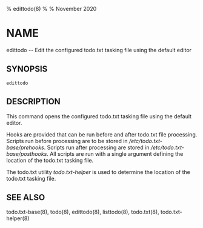 % edittodo(8)
%
% November 2020

# NAME

edittodo -- Edit the configured todo.txt tasking file using the default editor

## SYNOPSIS

`edittodo`

## DESCRIPTION

This command opens the configured todo.txt tasking file using the default
editor.

Hooks are provided that can be run before and after todo.txt file processing.
Scripts run before processing are to be stored in
_/etc/todo.txt-base/prehooks_. Scripts run after processing are stored in
_/etc/todo.txt-base/posthooks_. All scripts are run with a single argument
defining the location of the todo.txt tasking file.

The todo.txt utility _todo.txt-helper_ is used to determine the location of the
todo.txt tasking file.

## SEE ALSO
todo.txt-base(8), todo(8), edittodo(8), listtodo(8), todo.txt(8),
todo.txt-helper(8)
